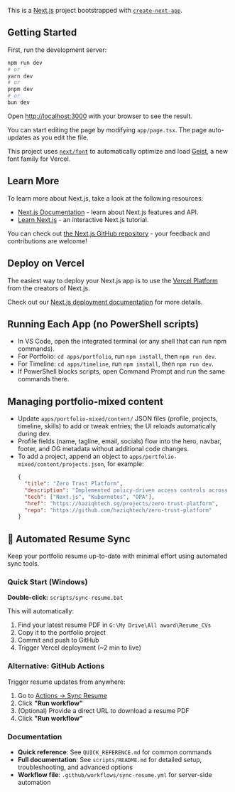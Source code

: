 ﻿This is a [Next.js](https://nextjs.org) project bootstrapped with [`create-next-app`](https://nextjs.org/docs/app/api-reference/cli/create-next-app).

## Getting Started

First, run the development server:

```bash
npm run dev
# or
yarn dev
# or
pnpm dev
# or
bun dev
```

Open [http://localhost:3000](http://localhost:3000) with your browser to see the result.

You can start editing the page by modifying `app/page.tsx`. The page auto-updates as you edit the file.

This project uses [`next/font`](https://nextjs.org/docs/app/building-your-application/optimizing/fonts) to automatically optimize and load [Geist](https://vercel.com/font), a new font family for Vercel.

## Learn More

To learn more about Next.js, take a look at the following resources:

- [Next.js Documentation](https://nextjs.org/docs) - learn about Next.js features and API.
- [Learn Next.js](https://nextjs.org/learn) - an interactive Next.js tutorial.

You can check out [the Next.js GitHub repository](https://github.com/vercel/next.js) - your feedback and contributions are welcome!

## Deploy on Vercel

The easiest way to deploy your Next.js app is to use the [Vercel Platform](https://vercel.com/new?utm_medium=default-template&filter=next.js&utm_source=create-next-app&utm_campaign=create-next-app-readme) from the creators of Next.js.

Check out our [Next.js deployment documentation](https://nextjs.org/docs/app/building-your-application/deploying) for more details.
## Running Each App (no PowerShell scripts)
- In VS Code, open the integrated terminal (or any shell that can run npm commands).
- For Portfolio: `cd apps/portfolio`, run `npm install`, then `npm run dev`.
- For Timeline: `cd apps/timeline`, run `npm install`, then `npm run dev`.
- If PowerShell blocks scripts, open Command Prompt and run the same commands there.
## Managing portfolio-mixed content
- Update `apps/portfolio-mixed/content/` JSON files (profile, projects, timeline, skills) to add or tweak entries; the UI reloads automatically during dev.
- Profile fields (name, tagline, email, socials) flow into the hero, navbar, footer, and OG metadata without additional code changes.
- To add a project, append an object to `apps/portfolio-mixed/content/projects.json`, for example:
  ```json
  {
    "title": "Zero Trust Platform",
    "description": "Implemented policy-driven access controls across hybrid workloads.",
    "tech": ["Next.js", "Kubernetes", "OPA"],
    "href": "https://haziqhtech.sg/projects/zero-trust-platform",
    "repo": "https://github.com/haziqhtech/zero-trust-platform"
  }
  ```

## 📄 Automated Resume Sync

Keep your portfolio resume up-to-date with minimal effort using automated sync tools.

### Quick Start (Windows)

**Double-click:** `scripts/sync-resume.bat`

This will automatically:
1. Find your latest resume PDF in `G:\My Drive\All award\Resume_CVs`
2. Copy it to the portfolio project
3. Commit and push to GitHub
4. Trigger Vercel deployment (~2 min to live)

### Alternative: GitHub Actions

Trigger resume updates from anywhere:
1. Go to [Actions → Sync Resume](https://github.com/haziqachik/haziqhtech-portfolio/actions/workflows/sync-resume.yml)
2. Click **"Run workflow"**
3. (Optional) Provide a direct URL to download a resume PDF
4. Click **"Run workflow"**

### Documentation

- **Quick reference**: See `QUICK_REFERENCE.md` for common commands
- **Full documentation**: See `scripts/README.md` for detailed setup, troubleshooting, and advanced options
- **Workflow file**: `.github/workflows/sync-resume.yml` for server-side automation

